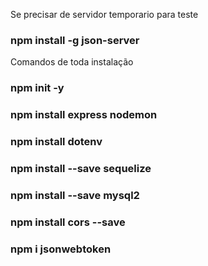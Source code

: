 Se precisar de servidor temporario para teste
### npm install -g json-server

Comandos de toda instalação
### npm init -y
### npm install express nodemon 
### npm install dotenv
### npm install --save sequelize
### npm install --save mysql2
### npm install cors --save
### npm i jsonwebtoken